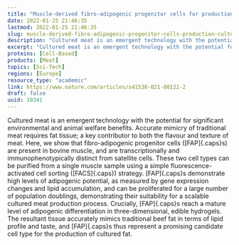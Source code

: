 ```yaml
---
title: "Muscle-derived fibro-adipogenic progenitor cells for production of cultured bovine adipose tissue"
date: 2022-01-25 21:46:35
lastmod: 2022-01-25 21:46:35
slug: muscle-derived-fibro-adipogenic-progenitor-cells-production-cultured-bovine-adipose-tissue
description: "Cultured meat is an emergent technology with the potential for significant environmental and animal welfare benefits. Accurate mimicry of traditional meat requires fat tissue; a key contributor to both the flavour and texture of meat. Here, we show that fibro-adipogenic progenitor cells (FAPs) are present in bovine muscle, and are transcriptionally and immunophenotypically distinct from satellite cells. These two cell types can be purified from a single muscle sample using a simple fluorescence-activated cell sorting (FACS) strategy."
excerpt: "Cultured meat is an emergent technology with the potential for significant environmental and animal welfare benefits. Accurate mimicry of traditional meat requires fat tissue; a key contributor to both the flavour and texture of meat. Here, we show that fibro-adipogenic progenitor cells (FAPs) are present in bovine muscle, and are transcriptionally and immunophenotypically distinct from satellite cells. These two cell types can be purified from a single muscle sample using a simple fluorescence-activated cell sorting (FACS) strategy."
proteins: [Cell-Based]
products: [Meat]
topics: [Sci-Tech]
regions: [Europe]
resource_type: "academic"
link: https://www.nature.com/articles/s41538-021-00122-2
draft: false
uuid: 10341
---
```

Cultured meat is an emergent technology with the potential for
significant environmental and animal welfare benefits. Accurate mimicry
of traditional meat requires fat tissue; a key contributor to both the
flavour and texture of meat. Here, we show that fibro-adipogenic
progenitor cells ([FAP]{.caps}s) are present in bovine muscle, and are
transcriptionally and immunophenotypically distinct from satellite
cells. These two cell types can be purified from a single muscle sample
using a simple fluorescence-activated cell sorting ([FACS]{.caps})
strategy. [FAP]{.caps}s demonstrate high levels of adipogenic potential,
as measured by gene expression changes and lipid accumulation, and can
be proliferated for a large number of population doublings,
demonstrating their suitability for a scalable cultured meat production
process. Crucially, [FAP]{.caps}s reach a mature level of adipogenic
differentiation in three-dimensional, edible hydrogels. The resultant
tissue accurately mimics traditional beef fat in terms of lipid profile
and taste, and [FAP]{.caps}s thus represent a promising candidate cell
type for the production of cultured fat.
